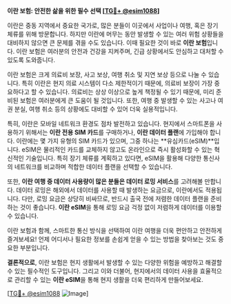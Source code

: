 **이란 보험: 안전한 삶을 위한 필수 선택 [[TG💪+ @esim1088](https://t.me/s/esim1088)]**

이란은 중동 지역에서 중요한 국가로, 많은 분들이 이곳에서 사업이나 여행, 혹은 장기 체류를 위해 방문합니다. 하지만 이란에 머무는 동안 발생할 수 있는 여러 위험 상황들을 대비하지 않으면 큰 문제를 겪을 수도 있습니다. 이때 필요한 것이 바로 **이란 보험**입니다. 이란 보험은 여러분의 안전과 건강을 지켜주며, 긴급 상황에서도 안심하고 대처할 수 있도록 도와줍니다.

이란 보험은 크게 의료비 보장, 사고 보상, 여행 취소 및 지연 보상 등으로 나눌 수 있습니다. 특히 이란은 현지 의료 시스템이 다소 제한적이기 때문에, 의료비 보장이 가장 중요하다고 할 수 있습니다. 의료비는 상상 이상으로 높게 책정될 수 있기 때문에, 미리 준비된 보험은 여러분에게 큰 도움이 될 것입니다. 또한, 여행 중 발생할 수 있는 사고나 여권 분실, 여행 취소 등의 상황에도 대비할 수 있어 더욱 실용적입니다.

특히, 이란은 모바일 네트워크 환경도 점차 발전하고 있습니다. 현지에서 스마트폰을 사용하기 위해서는 **이란 전용 SIM 카드**를 구매하거나, **이란 데이터 플랜**에 가입해야 합니다. 이란에는 몇 가지 유형의 SIM 카드가 있으며, 그중 하나는 **유심카드(eSIM)**입니다. eSIM은 물리적인 카드를 교체하지 않고도 온라인으로 즉시 활성화할 수 있는 혁신적인 기술입니다. 특히 장기 체류를 계획하고 있다면, eSIM을 활용해 다양한 통신사의 네트워크를 비교하며 적합한 데이터 플랜을 선택할 수 있습니다.

또한, **이란 여행 중 데이터 사용량이 많은 분들은 데이터 로밍 서비스**를 고려해볼 만합니다. 데이터 로밍은 해외에서 데이터를 사용할 때 발생하는 요금으로, 이란에서도 적용됩니다. 다만, 로밍 요금은 상당히 비싸므로, 반드시 출국 전에 저렴한 데이터 플랜을 준비하는 것이 좋습니다. **이란 eSIM**을 통해 로밍 요금 걱정 없이 저렴하게 데이터를 이용할 수 있습니다.

이란 보험과 함께, 스마트한 통신 방식을 선택하여 이란 여행을 더욱 편안하고 안전하게 즐겨보세요! 언제 어디서나 필요한 정보를 손쉽게 얻을 수 있는 방법을 찾아보는 것도 중요한 부분입니다.

**결론적으로**, 이란 보험은 현지 생활에서 발생할 수 있는 다양한 위험을 예방하고 해결할 수 있는 필수적인 도구입니다. 그리고 이와 더불어, 현지에서의 데이터 사용을 효율적으로 관리할 수 있는 **이란 eSIM**을 통해 현지 생활을 더욱 편리하게 만들어보세요.

[[TG💪+ @esim1088](https://t.me/s/esim1088) ![Image](https://i.postimg.cc/Y0z9fWf4/image.png)]